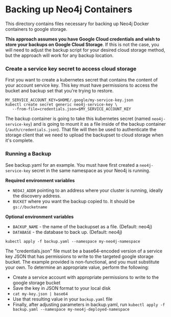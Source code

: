 # Backing up Neo4j Containers

This directory contains files necessary for backing up Neo4j Docker containers
to google storage.

**This approach assumes you have Google Cloud credentials and wish to store your backups
on Google Cloud Storage**.  If this is not the case, you will need to adjust the backup
script for your desired cloud storage method, but the approach will work for any backup location.

### Create a service key secret to access cloud storage

First you want to create a kubernetes secret that contains the content of your account service key.  This key must have permissions to access the bucket and backup set that you're trying to restore. 

```
MY_SERVICE_ACCOUNT_KEY=$HOME/.google/my-service-key.json
kubectl create secret generic neo4j-service-key \
   --from-file=credentials.json=$MY_SERVICE_ACCOUNT_KEY
```

The backup container is going to take this kubernetes secret
(named `neo4j-service-key`) and is going to mount it as a file
inside of the backup container (`/auth/credentials.json`).  That
file will then be used to authenticate the storage client that we
need to upload the backupset to cloud storage when it's complete.

### Running a Backup

See backup.yaml for an example.   You must have first created a `neo4j-service-key`
secret in the same namespace as your Neo4j is running.

**Required environment variables**

* `NEO4J_ADDR` pointing to an address where your cluster is running, ideally the
discovery address.
* `BUCKET` where you want the backup copied to.  It should be `gs://bucketname`

**Optional environment variables**

* `BACKUP_NAME` - the name of the backupset as a file.  (Default: neo4j)
* `DATABASE` - the database to back up.  (Default: neo4j)

```
kubectl apply -f backup.yaml --namespace my-neo4j-namespace
```

The "credentials.json" file must be a base64-encoded version of a service key JSON that has permissions to write to the targeted google storage bucket.  The example provided is non-functional, and you must substitute your own.  To determine an appropriate value, perform the following:

- Create a service account with appropriate permissions to write to the google
storage bucket
- Save the key in JSON format to your local disk
- `cat my-key.json | base64`
- Use that resulting value in your `backup.yaml` file
- Finally, after adjusting parameters in backup.yaml, run `kubectl apply -f backup.yaml --namespace my-neo4j-deployed-namespace`
